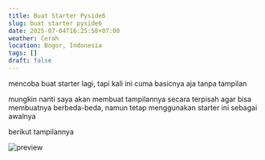 ```yaml
---
title: Buat Starter Pyside6
slug: buat starter pyside6
date: 2025-07-04T16:25:58+07:00
weather: Cerah
location: Bogor, Indonesia
tags: []
draft: false
---
```


mencoba buat starter lagi, tapi kali ini cuma basicnya aja tanpa tampilan

mungkin nanti saya akan membuat tampilannya secara terpisah agar bisa membuatnya berbeda-beda, namun tetap menggunakan starter ini sebagai awalnya

berikut tampilannya

![preview](preview.avif)